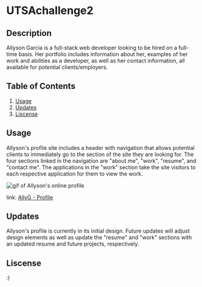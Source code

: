 # UTSAchallenge2
## Description
Allyson Garcia is a full-stack web developer looking to be hired on a full-time basis. Her portfolio includes information about her, examples of her work and abilities as a developer, as well as her contact information, all available for potential clients/employers.

## Table of Contents
1. [Usage](#usage)
2. [Updates](#updates)
3. [Liscense](#liscense)

## Usage 
Allyson's profile site includes a header with navigation that allows potential clients to immediately go to the section of the site they are looking for. The four sections linked in the navigation are "about me", "work", "resume", and "contact me". The applications in the "work" section take the site visitors to each respective application for them to view the work.

![gif of Allyson's online profile](./assets/images/AllyG-Portfolio.gif)

link: [AllyG - Profile](https://allygarcia152.github.io/UTSAchallenge2/)

## Updates
Allyson's profile is currently in its initial design. Future updates will adjust design elements as well as update the "resume" and "work" sections with an updated resume and future projects, respectively. 

## Liscense
:)